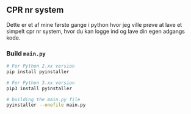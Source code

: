 ## CPR nr system

Dette er et af mine første gange i python hvor jeg ville prøve at lave et simpelt cpr nr system, hvor du kan logge ind og lave din egen adgangs kode.

### Build <code>main.py</code>

```bash
# For Python 2.xx version
pip install pyinstaller

# For Python 3.xx version
pip3 install pyinstaller
```

```bash
# building the main.py file
pyinstaller --onefile main.py
```
